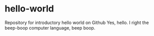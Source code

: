 # hello-world
Repository for introductory hello world on Github
Yes, hello. I right the beep-boop computer language, beep boop.
